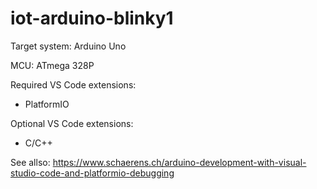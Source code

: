 # iot-arduino-blinky1

Target system: Arduino Uno

MCU: ATmega 328P

Required VS Code extensions:
- PlatformIO

Optional VS Code extensions:
- C/C++

See allso: https://www.schaerens.ch/arduino-development-with-visual-studio-code-and-platformio-debugging
